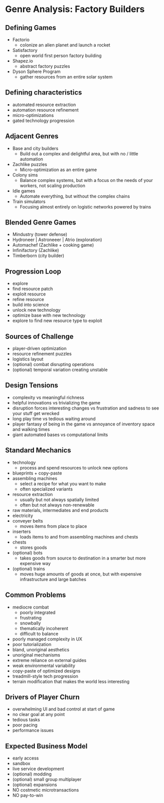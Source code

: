 # Genre Analysis: Factory Builders

## Defining Games

- Factorio
  - colonize an alien planet and launch a rocket
- Satisfactory
  - open world first person factory building
- Shapez.io
  - abstract factory puzzles
- Dyson Sphere Program
  - gather resources from an entire solar system

## Defining characteristics

- automated resource extraction
- automation resource refinement
- micro-optimizations
- gated technology progression

## Adjacent Genres

- Base and city builders
  - Build out a complex and delightful area, but with no / little automation
- Zachlike puzzles
  - Micro-optimization as an entire game
- Colony sims
  - Balance complex systems, but with a focus on the needs of your workers, not scaling production
- Idle games
  - Automate everything, but without the complex chains
- Train simulators
  - Focusing almost entirely on logistic networks powered by trains

## Blended Genre Games

- Mindustry (tower defense)
- Hydroneer | Astroneeer | Atrio (exploration)
- Automachef (Zachlike + cooking game)
- Infinifactory (Zachlike)
- Timberborn (city builder)

## Progression Loop

- explore
- find resource patch
- exploit resource
- refine resource
- build into science
- unlock new technology
- optimize base with new technology
- explore to find new resource type to exploit

## Sources of Challenge

- player-driven optimization
- resource refinement puzzles
- logistics layout
- (optional) combat disrupting operations
- (optional) temporal variation creating unstable

## Design Tensions

- complexity vs meaningful richness
- helpful innovations vs trivializing the game
- disruption forces interesting changes vs frustration and sadness to see your stuff get wrecked
- long play time vs tedious waiting around
- player fantasy of being in the game vs annoyance of inventory space and walking times
- giant automated bases vs computational limits

## Standard Mechanics

- technology
  - process and spend resources to unlock new options
- blueprints + copy-paste
- assembling machines
  - select a recipe for what you want to make
  - often specialized variants
- resource extraction
  - usually but not always spatially limited
  - often but not always non-renewable
- raw materials, intermediates and end products
- electricity
- conveyer belts
  - moves items from place to place
- inserters
  - loads items to and from assembling machines and chests
- chests
  - stores goods
- (optional) bots
  - takes goods from source to destination in a smarter but more expensive way
- (optional) trains
  - moves huge amounts of goods at once, but with expensive infrastructure and large batches

## Common Problems

- mediocre combat
  - poorly integrated
  - frustrating
  - snowbally
  - thematically incoherent
  - difficult to balance
- poorly managed complexity in UX
- poor tutorialization
- bland, unoriginal aesthetics
- unoriginal mechanisms
- extreme reliance on external guides
- weak environmental variability
- copy-paste of optimized designs
- treadmill-style tech progression
- terrain modification that makes the world less interesting

## Drivers of Player Churn

- overwhelming UI and bad control at start of game
- no clear goal at any point
- tedious tasks
- poor pacing
- performance issues

## Expected Business Model

- early access
- sandbox
- live service development
- (optional) modding
- (optional) small group multiplayer
- (optional) expansions
- NO costmetic microtransactions
- NO pay-to-win
